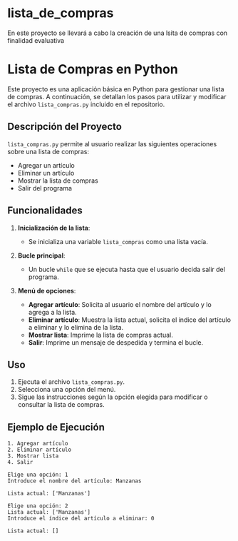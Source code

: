 # lista_de_compras
En este proyecto se llevará a cabo la creación de una lsita de compras con finalidad evaluativa

# Lista de Compras en Python

Este proyecto es una aplicación básica en Python para gestionar una lista de compras. A continuación, se detallan los pasos para utilizar y modificar el archivo `lista_compras.py` incluido en el repositorio.

## Descripción del Proyecto

`lista_compras.py` permite al usuario realizar las siguientes operaciones sobre una lista de compras:
- Agregar un artículo
- Eliminar un artículo
- Mostrar la lista de compras
- Salir del programa

## Funcionalidades

1. **Inicialización de la lista**:
   - Se inicializa una variable `lista_compras` como una lista vacía.

2. **Bucle principal**:
   - Un bucle `while` que se ejecuta hasta que el usuario decida salir del programa.

3. **Menú de opciones**:
   - **Agregar artículo**: Solicita al usuario el nombre del artículo y lo agrega a la lista.
   - **Eliminar artículo**: Muestra la lista actual, solicita el índice del artículo a eliminar y lo elimina de la lista.
   - **Mostrar lista**: Imprime la lista de compras actual.
   - **Salir**: Imprime un mensaje de despedida y termina el bucle.

## Uso

1. Ejecuta el archivo `lista_compras.py`.
2. Selecciona una opción del menú.
3. Sigue las instrucciones según la opción elegida para modificar o consultar la lista de compras.

## Ejemplo de Ejecución

```plaintext
1. Agregar artículo
2. Eliminar artículo
3. Mostrar lista
4. Salir

Elige una opción: 1
Introduce el nombre del artículo: Manzanas

Lista actual: ['Manzanas']

Elige una opción: 2
Lista actual: ['Manzanas']
Introduce el índice del artículo a eliminar: 0

Lista actual: []

